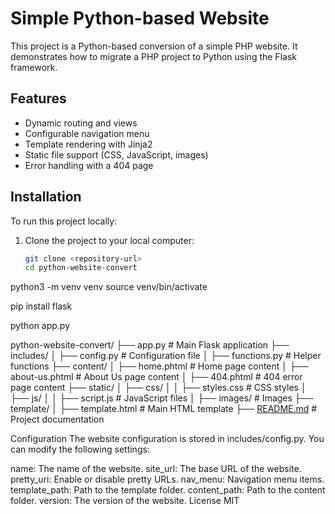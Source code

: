 # Simple Python-based Website

This project is a Python-based conversion of a simple PHP website. It demonstrates how to migrate a PHP project to Python using the Flask framework.

## Features

- Dynamic routing and views
- Configurable navigation menu
- Template rendering with Jinja2
- Static file support (CSS, JavaScript, images)
- Error handling with a 404 page

## Installation

To run this project locally:

1. Clone the project to your local computer:
   ```bash
   git clone <repository-url>
   cd python-website-convert

python3 -m venv venv
source venv/bin/activate

pip install flask

python app.py

python-website-convert/
├── app.py                # Main Flask application
├── includes/
│   ├── config.py         # Configuration file
│   ├── functions.py      # Helper functions
├── content/
│   ├── home.phtml        # Home page content
│   ├── about-us.phtml    # About Us page content
│   ├── 404.phtml         # 404 error page content
├── static/
│   ├── css/
│   │   ├── styles.css    # CSS styles
│   ├── js/
│   │   ├── script.js     # JavaScript files
│   ├── images/           # Images
├── template/
│   ├── template.html     # Main HTML template
├── [README.md](http://_vscodecontentref_/2)             # Project documentation

Configuration
The website configuration is stored in includes/config.py. You can modify the following settings:

name: The name of the website.
site_url: The base URL of the website.
pretty_uri: Enable or disable pretty URLs.
nav_menu: Navigation menu items.
template_path: Path to the template folder.
content_path: Path to the content folder.
version: The version of the website.
License
MIT
